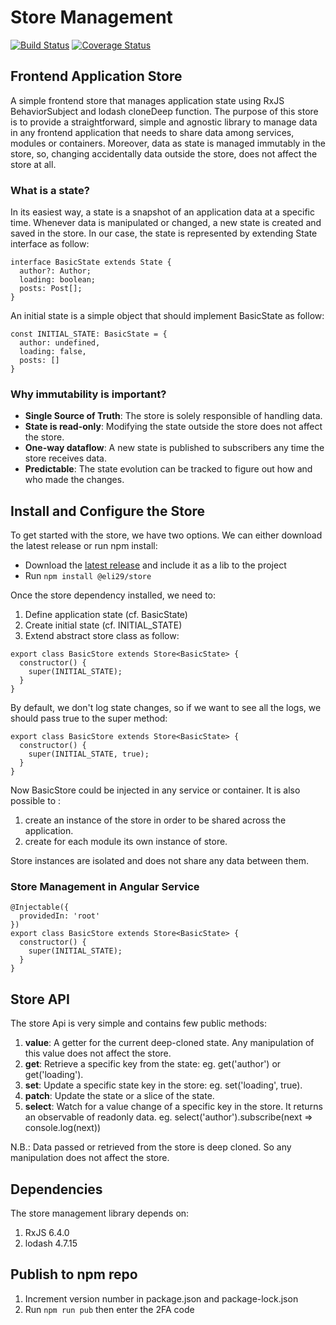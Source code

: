 # Store Management

[![Build Status](https://travis-ci.org/elie29/store.svg?branch=master)](https://travis-ci.org/elie29/store)
[![Coverage Status](https://coveralls.io/repos/github/elie29/store/badge.svg?branch=master)](https://coveralls.io/github/elie29/store?branch=master)

## Frontend Application Store

A simple frontend store that manages application state using RxJS BehaviorSubject and lodash cloneDeep function. The purpose of this store is to provide a straightforward, simple and agnostic library to manage data in any frontend application that needs to share data among services, modules or containers. Moreover, data as state is managed immutably in the store, so, changing accidentally data outside the store, does not affect the store at all.

### What is a state?

In its easiest way, a state is a snapshot of an application data at a specific time. Whenever data is manipulated or changed, a new state is created and saved in the store. In our case, the state is represented by extending State interface as follow:

```TS
interface BasicState extends State {
  author?: Author;
  loading: boolean;
  posts: Post[];
}
```

An initial state is a simple object that should implement BasicState as follow:

```TS
const INITIAL_STATE: BasicState = {
  author: undefined,
  loading: false,
  posts: []
}
```

### Why immutability is important?

- **Single Source of Truth**: The store is solely responsible of handling data.
- **State is read-only**: Modifying the state outside the store does not affect the store.
- **One-way dataflow**: A new state is published to subscribers any time the store receives data.
- **Predictable**: The state evolution can be tracked to figure out how and who made the changes.

## Install and Configure the Store

To get started with the store, we have two options. We can either download the latest release or run npm install:

- Download the [latest release](https://github.com/elie29/store/releases) and include it as a lib to the project
- Run `npm install @eli29/store`

Once the store dependency installed, we need to:

1. Define application state (cf. BasicState)
2. Create initial state (cf. INITIAL_STATE)
3. Extend abstract store class as follow:

```TS
export class BasicStore extends Store<BasicState> {
  constructor() {
    super(INITIAL_STATE);
  }
}
```

By default, we don't log state changes, so if we want to see all the logs, we should pass true to the super method:

```TS
export class BasicStore extends Store<BasicState> {
  constructor() {
    super(INITIAL_STATE, true);
  }
}
```

Now BasicStore could be injected in any service or container. It is also possible to :

1. create an instance of the store in order to be shared across the application.
2. create for each module its own instance of store.

Store instances are isolated and does not share any data between them.

### Store Management in Angular Service

```TS
@Injectable({
  providedIn: 'root'
})
export class BasicStore extends Store<BasicState> {
  constructor() {
    super(INITIAL_STATE);
  }
}
```

## Store API

The store Api is very simple and contains few public methods:

1. **value**: A getter for the current deep-cloned state. Any manipulation of this value does not affect the store.
1. **get**: Retrieve a specific key from the state: eg. get('author') or get('loading').
1. **set**: Update a specific state key in the store: eg. set('loading', true).
1. **patch**: Update the state or a slice of the state.
1. **select**: Watch for a value change of a specific key in the store. It returns an observable of readonly data. eg. select('author').subscribe(next => console.log(next))

N.B.: Data passed or retrieved from the store is deep cloned. So any manipulation does not affect the store.

## Dependencies

The store management library depends on:

1. RxJS 6.4.0
2. lodash 4.7.15

## Publish to npm repo

1. Increment version number in package.json and package-lock.json
1. Run `npm run pub` then enter the 2FA code
